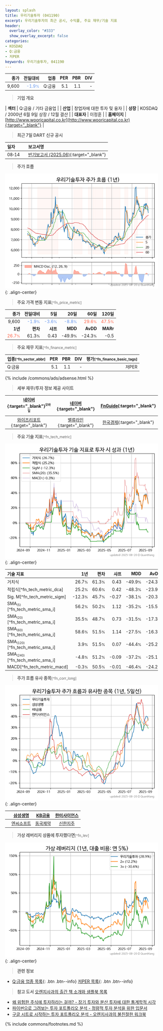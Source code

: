 ```yaml
---
layout: splash
title: 우리기술투자 (041190)
excerpt: 우리기술투자의 최근 공시, 수익률, 주요 재무/기술 지표
header:
  overlay_color: "#333"
  show_overlay_excerpt: false
categories:
- KOSDAQ
- Q:금융
- 저PER
keywords: 우리기술투자, 041190
---
```


| **종가** | **전일대비** | **업종** | **PER** | **PBR** | **DIV** |
| -------: | -----------: | -------: | ------: | ------: | ------: |
| 9,600 | <span style="color: cornflowerblue">-1.9<small>%</small></span> | Q:금융 | 5.1 | 1.1 | - |

<!-- more -->


> **기업 개요**<a id="company"></a>

| <span style="white-space:nowrap;">**섹터**</span> | Q:금융 / 기타 금융업 |
| <span style="white-space:nowrap;">**산업**</span> | 창업자에 대한 투자 및 융자 |
| <span style="white-space:nowrap;">**상장**</span> | KOSDAQ / 2000년 6월 9일 상장 / 12월 결산 |
| <span style="white-space:nowrap;">**대표자**</span> | 이정훈 |
| <span style="white-space:nowrap;">**홈페이지**</span> | [http://www.wooricapital.co.kr](http://www.wooricapital.co.kr){:target="_blank"} |


> **최근 7일 DART 신규 공시**<a id="dart"></a>

| **일자** |      | **보고서명** |
| :------- | :--- | :----------- |
| 08&#x2011;14 | | [반기보고서 (2025.06)](https://dart.fss.or.kr/dsaf001/main.do?rcpNo=20250814001820){:target="_blank"} |


> **주가 흐름**<a id="price"></a>

![041190](/stock/images/041190.png){: .align-center}


> **주요 가격 변동 지표**<small>[^fn_price_metric]</small>

| **종가** | **전일대비** | **5일** | **20일** | **60일** | **120일** |
| -------: | -----------: | ------: | -------: | -------: | --------: |
| 9,600 | <span style="color: cornflowerblue">-1.9<small>%</small></span> | <span style="color: cornflowerblue">-3.6<small>%</small></span> | <span style="color: cornflowerblue">-8.8<small>%</small></span> | <span style="color: tomato">29.6<small>%</small></span> | <span style="color: tomato">47.5<small>%</small></span> |
| **1년** | **편차** | **샤프** | **MDD** | **AvDD** | **MARr** |
| <span style="color: tomato">26.7<small>%</small></span> | 61.3<small>%</small> | 0.43 | -49.9<small>%</small> | -24.3<small>%</small> | -0.5 |


> **주요 재무 지표**<small>[^fn_finance_metric]</small>

| **업종**<small>[^fn_sector_abbr]</small> | **PER** | **PBR** | **DIV** | **평가**<small>[^fn_finance_basic_tags]</small> |
| :--------------------------------------- | ------: | ------: | ------: | ----------------------------------------------: |
| Q:금융 | 5.1 | 1.1 | - | 저PER |



{% include /commons/ads/adsense.html %}

> **세부 재무/투자 정보 제공 사이트**

| [네이버](https://m.stock.naver.com/domestic/stock/041190/finance/summary){:target="_blank"}<sup><small>모바일</small></sup> | [네이버](https://finance.naver.com/item/coinfo.naver?code=041190){:target="_blank"} | [FnGuide](https://comp.fnguide.com/SVO2/ASP/SVD_Invest.asp?gicode=A041190&MenuYn=Y){:target="_blank"} |
| :---: | :---: | :---: |
| [와이즈리포트](https://comp.wisereport.co.kr/company/c1040001.aspx?cmp_cd=041190){:target="_blank"} | [밸류라인](https://www.valueline.co.kr/finance/summary/041190){:target="_blank"} | [한국경제](https://markets.hankyung.com/stock/041190/financial-summary){:target="_blank"} |


> **주요 기술 지표**<small>[^fn_tech_metric]</small>


![041190](/stock/images/041190_tech.png){: .align-center}

| **기술 지표** | **1년** | **편차** | **샤프** | **MDD** | **AvDD** |
| :------------ | ------: | -----------: | -------: | ------: | -------: |
| 거치식 | 26.7<small>%</small> | 61.3<small>%</small> | 0.43 | -49.9<small>%</small> | -24.3<small>%</small> |
| 적립식[^fn_tech_metric_dca] | 25.2<small>%</small> | 60.6<small>%</small> | 0.42 | -48.3<small>%</small> | -23.9<small>%</small> |
| Sig. M[^fn_tech_metric_sigm] | -12.3<small>%</small> | 45.7<small>%</small> | -0.27 | -38.1<small>%</small> | -20.3<small>%</small> |
| SMA<small><sub>(5)</sub></small>[^fn_tech_metric_sma_i] | 56.2<small>%</small> | 50.2<small>%</small> | 1.12 | -35.2<small>%</small> | -15.5<small>%</small> |
| SMA<small><sub>(20)</sub></small>[^fn_tech_metric_sma_i] | 35.5<small>%</small> | 48.7<small>%</small> | 0.73 | -31.5<small>%</small> | -17.3<small>%</small> |
| SMA<small><sub>(60)</sub></small>[^fn_tech_metric_sma_i] | 58.6<small>%</small> | 51.5<small>%</small> | 1.14 | -27.5<small>%</small> | -16.3<small>%</small> |
| SMA<small><sub>(120)</sub></small>[^fn_tech_metric_sma_i] | 3.9<small>%</small> | 51.5<small>%</small> | 0.07 | -44.4<small>%</small> | -25.2<small>%</small> |
| SMA<small><sub>(240)</sub></small>[^fn_tech_metric_sma_i] | -4.8<small>%</small> | 51.2<small>%</small> | -0.09 | -37.2<small>%</small> | -25.1<small>%</small> |
| MACD[^fn_tech_metric_macd] | -0.3<small>%</small> | 50.5<small>%</small> | -0.01 | -46.4<small>%</small> | -24.2<small>%</small> |


> **주가 흐름 유사 종목**<a id="corr"></a><small>[^fn_corr_long]</small>

![041190](/stock/images/041190_corr.png){: .align-center}

|       | [삼성생명](/032830/) | [KB금융](/105560/) | [한미사이언스](/008930/) |
| :---: | :------------------------------------: | :------------------------------------: | :------------------------------------: |
|       | [엔씨소프트](/036570/) | [동국제약](/086450/) | [신한지주](/055550/) |


> **가상 레버리지 상품에 투자했다면**<a id="2x"></a><small>[^fn_lev]</small>

![041190](/stock/images/041190_2x.png){: .align-center}


> **관련 정보**

- [Q:금융 업종 목록](/stats/sector/kosdaq_업종_금융_종목/){: .btn .btn--info} [저PER 목록](/fn/fn_low_per/){: .btn .btn--info}

> **참고 도서** [오렌지사과의 출간 책 소개와 샘플북 목록](https://kongdori.tistory.com/691)

- [왜 위험한 주식에 투자하라는 걸까? - 장기 투자와 분산 투자에 대한 통계학적 시각](https://kongdori.tistory.com/421)
- [파이썬으로 그려보는 투자 포트폴리오 분석  - 정량적 투자 분석을 위한 입문서](https://kongdori.tistory.com/643)
- [구글 시트로 시작하는 투자 포트폴리오 분석 - 오렌지사과의 불친절한 워크북](https://kongdori.tistory.com/449)


{% include commons/footnotes.md %}